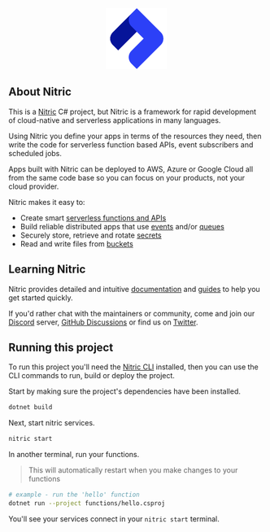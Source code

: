 <p align="center"><a href="https://nitric.io" target="_blank"><img src="https://raw.githubusercontent.com/nitrictech/nitric/main/docs/assets/nitric-logo.svg" height="120"></a></p>

## About Nitric

This is a [Nitric](https://nitric.io) C# project, but Nitric is a framework for rapid development of cloud-native and serverless applications in many languages.

Using Nitric you define your apps in terms of the resources they need, then write the code for serverless function based APIs, event subscribers and scheduled jobs.

Apps built with Nitric can be deployed to AWS, Azure or Google Cloud all from the same code base so you can focus on your products, not your cloud provider.

Nitric makes it easy to:

- Create smart [serverless functions and APIs](https://nitric.io/docs/apis)
- Build reliable distributed apps that use [events](https://nitric.io/docs/messaging/topics) and/or [queues](https://nitric.io/docs/messaging/queues)
- Securely store, retrieve and rotate [secrets](https://nitric.io/docs/secrets)
- Read and write files from [buckets](https://nitric.io/docs/storage)

## Learning Nitric

Nitric provides detailed and intuitive [documentation](https://nitric.io/docs) and [guides](https://nitric.io/docs/getting-started) to help you get started quickly.

If you'd rather chat with the maintainers or community, come and join our [Discord](https://discord.gg/Webemece5C) server, [GitHub Discussions](https://github.com/nitrictech/nitric/discussions) or find us on [Twitter](https://twitter.com/nitric_io).

## Running this project

To run this project you'll need the [Nitric CLI](https://nitric.io/docs/installation) installed, then you can use the CLI commands to run, build or deploy the project.

Start by making sure the project's dependencies have been installed.

```bash
dotnet build
```

Next, start nitric services.

```bash
nitric start
```

In another terminal, run your functions.

> This will automatically restart when you make changes to your functions

```bash
# example - run the 'hello' function
dotnet run --project functions/hello.csproj
```

You'll see your services connect in your `nitric start` terminal.
